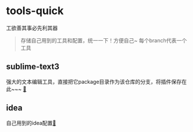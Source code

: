 # tools-quick
工欲善其事必先利其器

> 存储自己用到的工具和配置，统一一下！方便自己~ 每个branch代表一个工具

## sublime-text3 
强大的文本编辑工具，直接把它package目录作为该仓库的分支，将插件保存在此~~~ [:link:](https://github.com/vector4wang/tools-quick/tree/sublime-text3)
 
## idea
自己用到的idea配置[:link:](https://github.com/vector4wang/tools-quick/tree/idea)